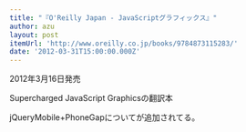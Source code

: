 ```yaml
---
title: "『O'Reilly Japan - JavaScriptグラフィックス』"
author: azu
layout: post
itemUrl: 'http://www.oreilly.co.jp/books/9784873115283/'
date: '2012-03-31T15:00:00.000Z'
---
```

2012年3月16日発売

Supercharged JavaScript Graphicsの翻訳本

jQueryMobile+PhoneGapについてが追加されてる。
